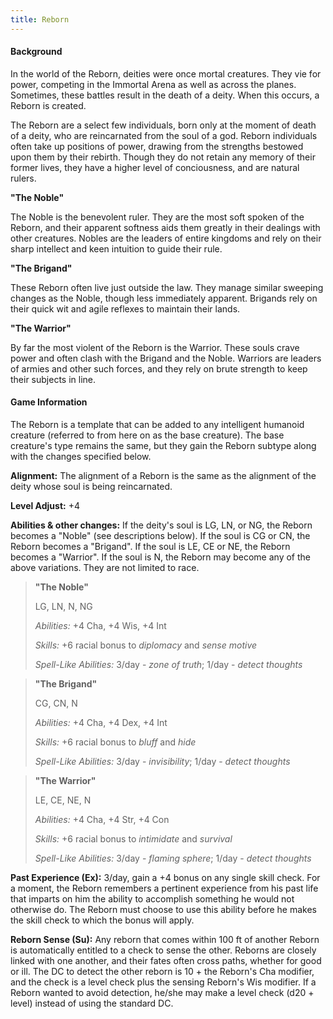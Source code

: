 ```yaml
---
title: Reborn
---
```


<h4>Background</h4>

In the world of the Reborn, deities were once mortal creatures. They vie for power, competing in the Immortal Arena as well as across the planes. Sometimes, these battles result in the death of a deity. When this occurs, a Reborn is created.

The Reborn are a select few individuals, born only at the moment of death of a deity, who are reincarnated from the soul of a god. Reborn individuals often take up positions of power, drawing from the strengths bestowed upon them by their rebirth. Though they do not retain any memory of their former lives, they have a higher level of conciousness, and are natural rulers.

**"The Noble"**

The Noble is the benevolent ruler. They are the most soft spoken of the Reborn, and their apparent softness aids them greatly in their dealings with other creatures. Nobles are the leaders of entire kingdoms and rely on their sharp intellect and keen intuition to guide their rule.

**"The Brigand"**

These Reborn often live just outside the law. They manage similar sweeping changes as the Noble, though less immediately apparent. Brigands rely on their quick wit and agile reflexes to maintain their lands.

**"The Warrior"**

By far the most violent of the Reborn is the Warrior. These souls crave power and often clash with the Brigand and the Noble. Warriors are leaders of armies and other such forces, and they rely on brute strength to keep their subjects in line.

<h4>Game Information</h4>

The Reborn is a template that can be added to any intelligent humanoid creature (referred to from here on as the base creature). The base creature's type remains the same, but they gain the Reborn subtype along with the changes specified below.

**Alignment:** The alignment of a Reborn is the same as the alignment of the deity whose soul is being reincarnated.

**Level Adjust:** +4

**Abilities &amp; other changes:** If the deity's soul is LG, LN, or NG, the Reborn becomes a "Noble" (see descriptions below). If the soul is CG or CN, the Reborn becomes a "Brigand". If the soul is LE, CE or NE, the Reborn becomes a "Warrior". If the soul is N, the Reborn may become any of the above variations. They are not limited to race.

> **"The Noble"**
>
> LG, LN, N, NG
>
> _Abilities:_ +4 Cha, +4 Wis, +4 Int
>
> _Skills:_ +6 racial bonus to _diplomacy_ and _sense motive_
>
> _Spell-Like Abilities:_ 3/day - _zone of truth_; 1/day - _detect thoughts_

> **"The Brigand"**
>
> CG, CN, N
>
> _Abilities:_ +4 Cha, +4 Dex, +4 Int
>
> _Skills:_ +6 racial bonus to _bluff_ and _hide_
>
> _Spell-Like Abilities:_ 3/day - _invisibility_; 1/day - _detect thoughts_

> **"The Warrior"**
>
> LE, CE, NE, N
>
> _Abilities:_ +4 Cha, +4 Str, +4 Con
>
> _Skills:_ +6 racial bonus to _intimidate_ and _survival_
>
> _Spell-Like Abilities:_ 3/day - _flaming sphere_; 1/day - _detect thoughts_

**Past Experience (Ex):** 3/day, gain a +4 bonus on any single skill check. For a moment, the Reborn remembers a pertinent experience from his past life that imparts on him the ability to accomplish something he would not otherwise do. The Reborn must choose to use this ability before he makes the skill check to which the bonus will apply.

**Reborn Sense (Su):** Any reborn that comes within 100 ft of another Reborn is automatically entitled to a check to sense the other. Reborns are closely linked with one another, and their fates often cross paths, whether for good or ill. The DC to detect the other reborn is 10 + the Reborn's Cha modifier, and the check is a level check plus the sensing Reborn's Wis modifier. If a Reborn wanted to avoid detection, he/she may make a level check (d20 + level) instead of using the standard DC.